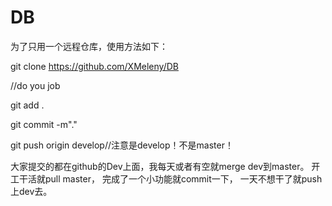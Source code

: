 # DB 

为了只用一个远程仓库，使用方法如下：

git clone https://github.com/XMeleny/DB

//do you job

git add .

git commit -m"."

git push origin develop//注意是develop！不是master！

大家提交的都在github的Dev上面，我每天或者有空就merge dev到master。
开工干活就pull master，
完成了一个小功能就commit一下，
一天不想干了就push上dev去。
